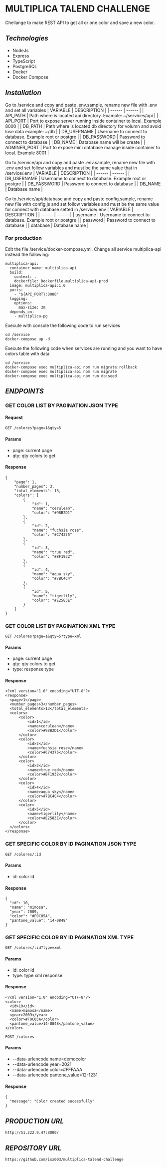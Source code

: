 # MULTIPLICA TALEND CHALLENGE
Chellange to make REST API to get  all or one color and save a new color.

## _Technologies_
- NodeJs
- Express
- TypeScript
- PostgreSQL
- Docker
- Docker Compose

## _Installation_
Go to /service and copy and paste .env.sample, rename new file with .env and set all variables
| VARIABLE | DESCRIPTION |
| ------ | ------ |
| API_PATH | Path where is located api directory. Example: ~/services/api |
| API_PORT | Port to expose server running inside container to local. Example 8000 |
| DB_PATH | Path where is located db directory for volumn and avoid lose data  example: ~/db |
| DB_USERNAME | Username to connect to database. Example root or postgre |
| DB_PASSWORD | Password to connect to database |
| DB_NAME | Database name will be create |
| ADMINER_PORT | Port to expose mini database manage inside container to local. Example 8001 |

Go to /service/api and copy and paste .env.sample, rename new file with .env and set follow variables and must be the same value that in /service/.env
| VARIABLE | DESCRIPTION |
| ------ | ------ |
| DB_USERNAME | Username to connect to database. Example root or postgre |
| DB_PASSWORD | Password to connect to database |
| DB_NAME | Database name |

Go to /service/api/database and copy and paste config.sample, rename new file with config.js and set follow variables and must be the same value for connect with database setted in /service/.env
| VARIABLE | DESCRIPTION |
| ------ | ------ |
| username | Username to connect to database. Example root or postgre |
| password | Password to connect to database |
| database | Database name |

### For production
Edit the file  /service/docker-compose.yml. Change all service multiplica-api instead the following:
```
multiplica-api:
  container_name: multiplica-api
  build: 
    context: .
    dockerfile: Dockerfile.multiplica-api-prod
  image: multiplica-api:1.0
  ports: 
    - "${API_PORT}:8080"
  logging:
    options:
      max-size: 3m
  depends_on:
    - multiplica-pg
```

Execute with console the following code to run services
```
cd /service
docker-compose up -d
```

Execute the following code when services are running and you want to have colors table with data
```
cd /service
docker-compose exec multiplica-api npm run migrate:rollback
docker-compose exec multiplica-api npm run migrate
docker-compose exec multiplica-api npm run db:seed
```

## _ENDPOINTS_

### GET COLOR LIST BY PAGINATION JSON TYPE
#### Request
`GET /colores?page=1&qty=5`

#### Params
- page: current page
- qty: qty colors to get

#### Response
```
{
    "page": 1,
    "number_pages": 3,
    "total_elements": 13,
    "colors": [
        {
            "id": 1,
            "name": "cerulean",
            "color": "#98B2D1"
        },
        {
            "id": 2,
            "name": "fuchsia rose",
            "color": "#C74375"
        },
        {
            "id": 3,
            "name": "true red",
            "color": "#BF1932"
        },
        {
            "id": 4,
            "name": "aqua sky",
            "color": "#7BC4C4"
        },
        {
            "id": 5,
            "name": "tigerlily",
            "color": "#E2583E"
        }
    ]
}
```

### GET COLOR LIST BY PAGINATION XML TYPE
`GET /colores?page=1&qty=5?type=xml`

#### Params
- page: current page
- qty: qty colors to get
- type: response type

#### Response

```
<?xml version="1.0" encoding="UTF-8"?>
<response>
  <page>1</page>
  <number_pages>3</number_pages>
  <total_elements>13</total_elements>
  <colors>
      <color>
          <id>1</id>
          <name>cerulean</name>
          <color>#98B2D1</color>
      </color>
      <color>
          <id>2</id>
          <name>fuchsia rose</name>
          <color>#C74375</color>
      </color>
      <color>
          <id>3</id>
          <name>true red</name>
          <color>#BF1932</color>
      </color>
      <color>
          <id>4</id>
          <name>aqua sky</name>
          <color>#7BC4C4</color>
      </color>
      <color>
          <id>5</id>
          <name>tigerlily</name>
          <color>#E2583E</color>
      </color>
  </colors>
</response>
```

### GET SPECIFIC COLOR BY ID PAGINATION JSON TYPE
`GET /colores/:id`

#### Params
- id: color id

#### Response

```
{
  "id": 10,
  "name": "mimosa",
  "year": 2009,
  "color": "#F0C05A",
  "pantone_value": "14-0848"
}
```

### GET SPECIFIC COLOR BY ID PAGINATION XML TYPE
`GET /colores/:id?type=xml`

#### Params
- id: color id
- type: type xml response

#### Response
```
<?xml version="1.0" encoding="UTF-8"?>
<color>
  <id>10</id>
  <name>mimosa</name>
  <year>2009</year>
  <color>#F0C05A</color>
  <pantone_value>14-0848</pantone_value>
</color>
```

`POST /colores`

#### Params
- --data-urlencode name=democolor
- --data-urlencode year=2021
- --data-urlencode color=#FFFAAA
- --data-urlencode pantone_value=12-1231

#### Response
```
{
  "message": "Color created sucessfully"
}
```

## _PRODUCTION URL_
```
http://51.222.9.47:8000/
```

## _REPOSITORY URL_
```
https://github.com/isx003/multiplica-talend-challenge
```
